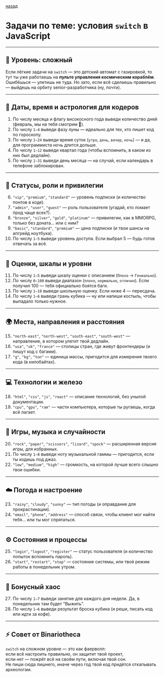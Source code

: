 [назад](pages/menuGitHub.md)

# Задачи по теме: условия `switch` в JavaScript

---

## 🧠 Уровень: сложный  
Если лёгкие задачи на `switch` — это детский автомат с газировкой, то тут ты уже работаешь на **пульте управления космическим кораблём**.  
Ошибёшься — улетишь не туда. Но зато, если всё сделаешь правильно — выйдешь на орбиту senior-разработчика (ну, почти).

---

## 📅 Даты, время и астрология для кодеров

1. По числу месяца и флагу високосного года выведи количество дней (февраль, мы на тебя смотрим 👀).  
2. По числу `1–4` выведи фазу луны — идеально для тех, кто пишет код по гороскопу.  
3. По числу `1–24` выведи время суток (`утро`, `день`, `вечер`, `ночь`) — и да, для программиста ночь длится дольше.  
4. По числу `1–12` выведи квартал года (чтобы вспомнить, в каком из них был дедлайн).  
5. По числу `1–31` выведи день месяца — на случай, если календарь в телефоне заблокирован.

---

## 💎 Статусы, роли и привилегии

6. `"vip"`, `"premium"`, `"standard"` — уровень подписки (и количество понтов в коде).  
7. `"admin"`, `"user"`, `"guest"` — роль пользователя (угадай, кто ломает прод чаще всех?).  
8. `"bronze"`, `"silver"`, `"gold"`, `"platinum"` — привилегии, как в MMORPG, только без доната… или с ним?  
9. `"basic"`, `"standard"`, `"premium"` — цена подписки (и твои шансы на апгрейд ноутбука).  
10. По числу `1–5` выведи уровень доступа. Если выбрал 5 — будь готов отвечать за всё.  

---

## 🎯 Оценки, шкалы и уровни

11. По числу `1–5` выведи шкалу оценки с описанием (`Плохо` → `Гениально`).  
12. По числу `0–100` выведи диапазон (`плохо`, `нормально`, `отлично`). Если получил 100 — тебя официально боятся баги.  
13. По числу `1–10` выведи школьную оценку. Если ниже 4 — пересдача.  
14. По числу `1–6` выведи грань кубика — ну или напиши костыль, чтобы выпадало только нужное.

---

## 🌍 Места, направления и расстояния

15. `"north-east"`, `"north-west"`, `"south-east"`, `"south-west"` — направление, в котором улетит твой дедлайн.  
16. `"usa"`, `"uk"`, `"france"` — столицы стран, где живут фронтендеры (и пишут код с багами).  
17. `"g"`, `"kg"`, `"ton"` — единица массы, пригодится для измерения твоего кода (в килобайтах).  

---

## 💻 Технологии и железо

18. `"html"`, `"css"`, `"js"`, `"react"` — описание технологий, без унылой документации.  
19. `"cpu"`, `"gpu"`, `"ram"` — части компьютера, которые ты ругаешь, когда всё лагает.

---

## 🎲 Игры, музыка и случайности

20. `"rock"`, `"paper"`, `"scissors"`, `"lizard"`, `"spock"` — расширенная версия игры, для избранных.  
21. По числу `1–8` выведи ноту музыкальной гаммы — пригодится, если ты кодишь под джаз.  
22. `"low"`, `"medium"`, `"high"` — громкость, на которой лучше всего слышно твои ошибки.  

---

## ☁️ Погода и настроение

23. `"rainy"`, `"cloudy"`, `"sunny"` — тип погоды (и оправдание для прокрастинации).  
24. `"email"`, `"phone"`, `"address"` — способ связи, чтобы клиент мог найти тебя… или ты мог спрятаться.

---

## ⚙️ Состояния и процессы

25. `"login"`, `"logout"`, `"register"` — статус пользователя (и количество попыток вспомнить пароль).  
26. `"start"`, `"restart"`, `"stop"` — состояние системы, или твой режим работы в понедельник утром.

---

## 📝 Бонусный хаос

27. По числу `1–7` выведи занятие для каждого дня недели. Да, в понедельник там будет "Выжить".  
28. По числу `1–6` выведи результат броска кубика (и реши, писать код или идти за кофе).

---

## ⚡ Совет от Binariotheca

`switch` на сложном уровне — это как фаерволл:  
если всё настроить правильно, он защитит твой проект,  
если нет — пожрёт всё на своём пути, включая твой сон.  
Не пиши сюда лишнего, иначе через год твой код придётся откапывать археологам.

